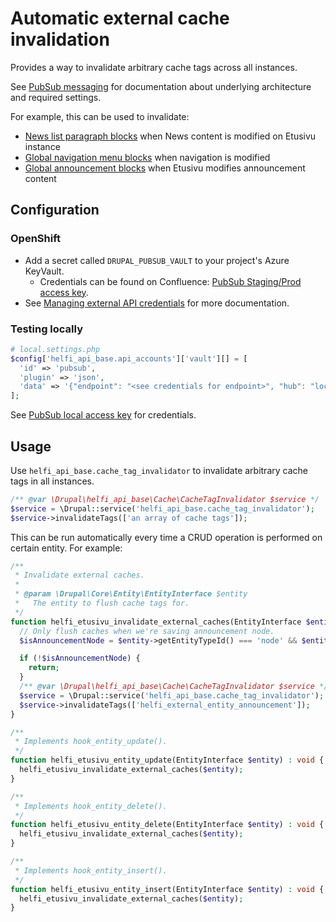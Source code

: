 # Automatic external cache invalidation

Provides a way to invalidate arbitrary cache tags across all instances.

See [PubSub messaging](/documentation/pubsub-messaging.md) for documentation about underlying architecture and required settings.

For example, this can be used to invalidate:
- [News list paragraph blocks](https://github.com/City-of-Helsinki/drupal-helfi-platform-config) when News content is modified on Etusivu instance
- [Global navigation menu blocks](https://github.com/City-of-Helsinki/drupal-module-helfi-navigation/) when navigation is modified
- [Global announcement blocks](https://github.com/City-of-Helsinki/drupal-helfi-platform-config) when Etusivu modifies announcement content

## Configuration

### OpenShift

- Add a secret called `DRUPAL_PUBSUB_VAULT` to your project's Azure KeyVault.
  - Credentials can be found on Confluence: [PubSub Staging/Prod access key](https://helsinkisolutionoffice.atlassian.net/wiki/spaces/HEL/pages/8354005224/Tunnusten+salasanojen+ja+muiden+avainten+jakaminen).
- See
[Managing external API credentials](/documentation/api-accounts.md#managing-external-api-credentials) for more documentation.

### Testing locally
```php
# local.settings.php
$config['helfi_api_base.api_accounts']['vault'][] = [
  'id' => 'pubsub',
  'plugin' => 'json',
  'data' => '{"endpoint": "<see credentials for endpoint>", "hub": "local", "group": "invalidate_cache", "access_key": "<access-key>"}',
];
```
See [PubSub local access key](https://helsinkisolutionoffice.atlassian.net/wiki/spaces/HEL/pages/8354005224/Tunnusten+salasanojen+ja+muiden+avainten+jakaminen) for credentials.

## Usage

Use `helfi_api_base.cache_tag_invalidator` to invalidate arbitrary cache tags in all instances.

```php
/** @var \Drupal\helfi_api_base\Cache\CacheTagInvalidator $service */
$service = \Drupal::service('helfi_api_base.cache_tag_invalidator');
$service->invalidateTags(['an array of cache tags']);
```

This can be run automatically every time a CRUD operation is performed on certain entity. For example:

```php
/**
 * Invalidate external caches.
 *
 * @param \Drupal\Core\Entity\EntityInterface $entity
 *   The entity to flush cache tags for.
 */
function helfi_etusivu_invalidate_external_caches(EntityInterface $entity) : void {
  // Only flush caches when we're saving announcement node.
  $isAnnouncementNode = $entity->getEntityTypeId() === 'node' && $entity->bundle() === 'announcement';

  if (!$isAnnouncementNode) {
    return;
  }
  /** @var \Drupal\helfi_api_base\Cache\CacheTagInvalidator $service */
  $service = \Drupal::service('helfi_api_base.cache_tag_invalidator');
  $service->invalidateTags(['helfi_external_entity_announcement']);
}

/**
 * Implements hook_entity_update().
 */
function helfi_etusivu_entity_update(EntityInterface $entity) : void {
  helfi_etusivu_invalidate_external_caches($entity);
}

/**
 * Implements hook_entity_delete().
 */
function helfi_etusivu_entity_delete(EntityInterface $entity) : void {
  helfi_etusivu_invalidate_external_caches($entity);
}

/**
 * Implements hook_entity_insert().
 */
function helfi_etusivu_entity_insert(EntityInterface $entity) : void {
  helfi_etusivu_invalidate_external_caches($entity);
}
```
